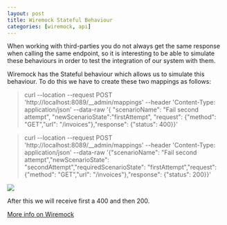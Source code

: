 ```yaml
---
layout: post
title: Wiremock Stateful Behaviour
categories: [wiremock, api]
---
```


When working with third-parties you do not always get the same response when calling the same endpoint, so it is interesting to be able to simulate these behaviours in order to test the integration of our system with them.

Wiremock has the Stateful behaviour which allows us to simulate this behaviour. To do this we have to create these two mappings as follows:
> curl --location --request POST 'http://localhost:8089/__admin/mappings' --header 'Content-Type: application/json' --data-raw '{  "scenarioName": "Fail second attempt", "newScenarioState":"firstAttempt", "request": {"method": "GET","url": "/invoices"},"response": {"status": 400}}'

> curl --location --request POST 'http://localhost:8089/__admin/mappings' --header 'Content-Type: application/json' --data-raw '{"scenarioName": "Fail second attempt","newScenarioState": "secondAttempt","requiredScenarioState": "firstAttempt","request": {"method": "GET","url": "/invoices"},"response": {"status": 200}}'

![](https://i.imgur.com/LZ5WsJI.png)

After this we will receive first a 400 and then 200.

[More info on Wiremock](https://wiremock.org/docs/stateful-behaviour/)

